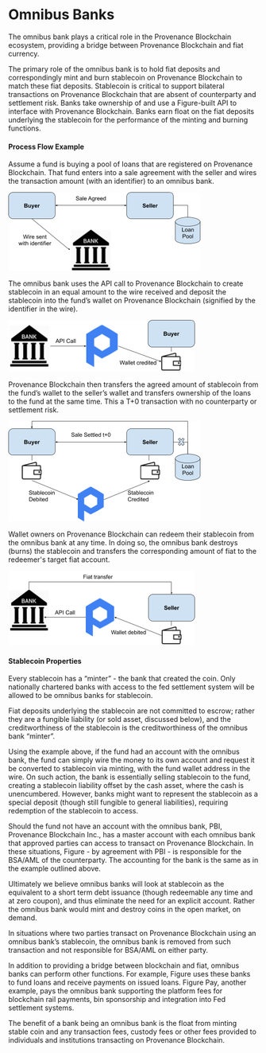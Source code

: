 # Omnibus Banks

The omnibus bank plays a critical role in the Provenance Blockchain ecosystem, providing a bridge between Provenance Blockchain and fiat currency.  


The primary role of the omnibus bank is to hold fiat deposits and correspondingly mint and burn stablecoin on Provenance Blockchain to match these fiat deposits.  Stablecoin is critical to support bilateral transactions on Provenance Blockchain that are absent of counterparty and settlement risk.  Banks take ownership of and use a Figure-built API to interface with Provenance Blockchain.  Banks earn float on the fiat deposits underlying the stablecoin for the performance of the minting and burning functions.

#### Process Flow Example 

Assume a fund is buying a pool of loans that are registered on Provenance Blockchain.  That fund enters into a sale agreement with the seller and wires the transaction amount \(with an identifier\) to an omnibus bank.    


![](../../../.gitbook/assets/omnibus-bank-and-stablecoin.png)

The omnibus bank uses the API call to Provenance Blockchain to create stablecoin in an equal amount to the wire received and deposit the stablecoin into the fund’s wallet on Provenance Blockchain \(signified by the identifier in the wire\).   
  


![](../../../.gitbook/assets/omnibus-bank-and-stablecoin-1-.png)

Provenance Blockchain then transfers the agreed amount of stablecoin from the fund’s wallet to the seller’s wallet and transfers ownership of the loans to the fund at the same time.  This a T+0 transaction with no counterparty or settlement risk.  


![](../../../.gitbook/assets/omnibus-bank-and-stablecoin-2-%20%281%29%20%281%29.png)

Wallet owners on Provenance Blockchain can redeem their stablecoin from the omnibus bank at any time.  In doing so, the omnibus bank destroys \(burns\) the stablecoin and transfers the corresponding amount of fiat to the redeemer's target fiat account.    


![](../../../.gitbook/assets/omnibus-bank-and-stablecoin-3-.png)

#### Stablecoin Properties  

Every stablecoin has a “minter” - the bank that created the coin.  Only nationally chartered banks with access to the fed settlement system will be allowed to be omnibus banks for stablecoin.      


Fiat deposits underlying the stablecoin are not committed to escrow; rather they are a fungible liability \(or sold asset, discussed below\), and the creditworthiness of the stablecoin is the creditworthiness of the omnibus bank “minter”.    


Using the example above, if the fund had an account with the omnibus bank, the fund can simply wire the money to its own account and request it be converted to stablecoin via minting, with the fund wallet address in the wire.  On such action, the bank is essentially selling stablecoin to the fund, creating a stablecoin liability offset by the cash asset, where the cash is unencumbered.  However, banks might want to represent the stablecoin as a special deposit \(though still fungible to general liabilities\), requiring redemption of the stablecoin to access.  


Should the fund not have an account with the omnibus bank, PBI, Provenance Blockchain Inc., has a master account with each omnibus bank that approved parties can access to transact on Provenance Blockchain.  In these situations, Figure - by agreement with PBI - is responsible for the BSA/AML of the counterparty.  The accounting for the bank is the same as in the example outlined above.  


Ultimately we believe omnibus banks will look at stablecoin as the equivalent to a short term debt issuance \(though redeemable any time and at zero coupon\), and thus eliminate the need for an explicit account.  Rather the omnibus bank would mint and destroy coins in the open market, on demand.  


In situations where two parties transact on Provenance Blockchain using an omnibus bank’s stablecoin, the omnibus bank is removed from such transaction and not responsible for BSA/AML on either party.  


In addition to providing a bridge between blockchain and fiat, omnibus banks can perform other functions.  For example, Figure uses these banks to fund loans and receive payments on issued loans.  Figure Pay, another example, pays the omnibus bank supporting the platform fees for blockchain rail payments, bin sponsorship and integration into Fed settlement systems.  


The benefit of a bank being an omnibus bank is the float from minting stable coin and any transaction fees, custody fees or other fees provided to individuals and institutions transacting on Provenance Blockchain.    


